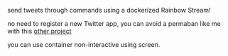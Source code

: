 send tweets through commands using a dockerized Rainbow Stream!

no need to register a new Twitter app, you can avoid a permaban like me with this [other project][1]

you can use container non-interactive using screen.

[1]: https://github.com/salivosa/TwitterOps "other project"